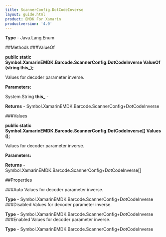 ```yaml
---
title: ScannerConfig.DotCodeInverse
layout: guide.html
product: EMDK For Xamarin 
productversion: '4.0' 
---
```



**Type** - Java.Lang.Enum

##Methods
###ValueOf

**public static Symbol.XamarinEMDK.Barcode.ScannerConfig.DotCodeInverse ValueOf (string this_);**

Values for decoder parameter inverse.

**Parameters:**

System.String **this_**  - 

**Returns** - Symbol.XamarinEMDK.Barcode.ScannerConfig+DotCodeInverse

###Values

**public static Symbol.XamarinEMDK.Barcode.ScannerConfig.DotCodeInverse[] Values ();**

Values for decoder parameter inverse.

**Parameters:**

**Returns** - Symbol.XamarinEMDK.Barcode.ScannerConfig+DotCodeInverse[]

##Properties

###Auto
Values for decoder parameter inverse.

**Type** - Symbol.XamarinEMDK.Barcode.ScannerConfig+DotCodeInverse
###Disabled
Values for decoder parameter inverse.

**Type** - Symbol.XamarinEMDK.Barcode.ScannerConfig+DotCodeInverse
###Enabled
Values for decoder parameter inverse.

**Type** - Symbol.XamarinEMDK.Barcode.ScannerConfig+DotCodeInverse
